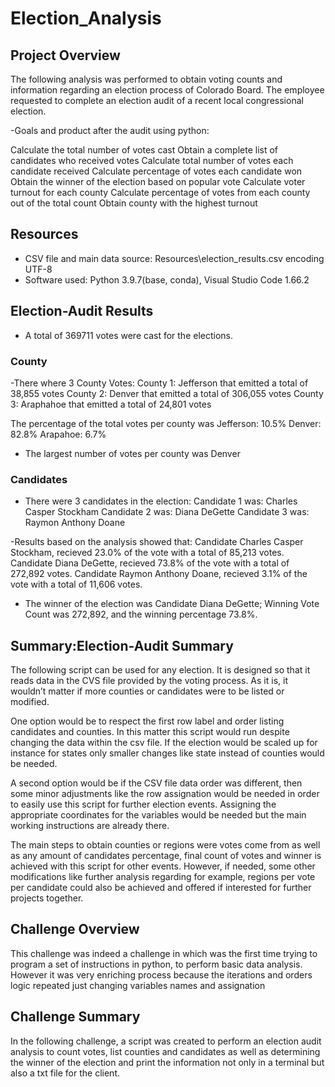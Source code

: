 # Election_Analysis


## Project Overview
The following analysis was performed to obtain voting counts and information regarding an election process of Colorado Board. The employee requested to complete an election audit of a recent local congressional election. 

-Goals and product after the audit using python:

Calculate the total number of votes cast
Obtain a complete list of candidates who received votes
Calculate total number of votes each candidate received
Calculate percentage of votes each candidate won
Obtain the winner of the election based on popular vote
Calculate voter turnout for each county
Calculate percentage of votes from each county out of the total count
Obtain county with the highest turnout

## Resources
- CSV file and main data source: Resources\election_results.csv encoding UTF-8
- Software used: Python 3.9.7(base, conda), Visual Studio Code 1.66.2 

## Election-Audit Results
- A total of 369711 votes were cast for the elections.

### County
-There where 3 County Votes: 
County 1: Jefferson that emitted a total of 38,855 votes
County 2: Denver that emitted a total of 306,055 votes
County 3: Araphahoe that emitted a total of 24,801 votes

The percentage of the total votes per county was
Jefferson: 10.5%
Denver: 82.8%
Arapahoe: 6.7%

- The largest number of votes per county was Denver

### Candidates
- There were 3 candidates in the election: 
    Candidate 1 was: Charles Casper Stockham
    Candidate 2 was: Diana DeGette
    Candidate 3 was: Raymon Anthony Doane

-Results based on the analysis showed that:
    Candidate Charles Casper Stockham, recieved 23.0% of the vote with a total of 85,213 votes. 
    Candidate Diana DeGette, recieved 73.8% of the vote with a total of 272,892 votes.
    Candidate Raymon Anthony Doane, recieved 3.1% of the vote with a total of 11,606 votes. 

- The winner of the election was Candidate Diana DeGette;
Winning Vote Count was 272,892, and the winning percentage 73.8%. 


## Summary:Election-Audit Summary
The following script can be used for any election. It is designed so that it reads data in the CVS file provided by the voting process.
As it is, it wouldn’t matter if more counties or candidates were to be listed or modified. 

One option would be to respect the first row label and order listing candidates and counties. In this matter this script would run despite changing the data within the csv file. If the election would be scaled up for instance for states only smaller changes like state instead of counties would be needed. 

A second option would be if the CSV file data order was different, then some minor adjustments like the row assignation would be needed in order to easily use this script for further election events. Assigning the appropriate coordinates for the variables would be needed but the main working instructions are already there.

The main steps to obtain counties or regions were votes come from as well as any amount of candidates percentage, final count of votes and winner is achieved with this script for other events.
However, if needed, some other modifications like further analysis regarding for example, regions per vote per candidate could also be achieved and offered if interested for further projects together. 


## Challenge Overview
This challenge was indeed a challenge in which was the first time trying to program a set of instructions in python, to perform basic data analysis. However it was very enriching process because the iterations and orders logic repeated just changing variables names and assignation 
 
## Challenge Summary
In the following challenge, a script was created to perform an election audit analysis to count votes, list counties and candidates as well as determining the winner of the election and print the information not only in a terminal but also a txt file for the client.

